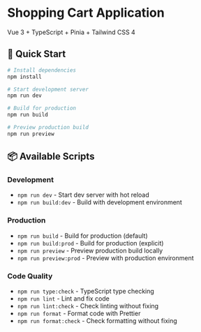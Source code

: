 # Shopping Cart Application

Vue 3 + TypeScript + Pinia + Tailwind CSS 4

## 🚀 Quick Start

```bash
# Install dependencies
npm install

# Start development server
npm run dev

# Build for production
npm run build

# Preview production build
npm run preview
```

## 📦 Available Scripts

### Development

- `npm run dev` - Start dev server with hot reload
- `npm run build:dev` - Build with development environment

### Production

- `npm run build` - Build for production (default)
- `npm run build:prod` - Build for production (explicit)
- `npm run preview` - Preview production build locally
- `npm run preview:prod` - Preview with production environment

### Code Quality

- `npm run type:check` - TypeScript type checking
- `npm run lint` - Lint and fix code
- `npm run lint:check` - Check linting without fixing
- `npm run format` - Format code with Prettier
- `npm run format:check` - Check formatting without fixing
